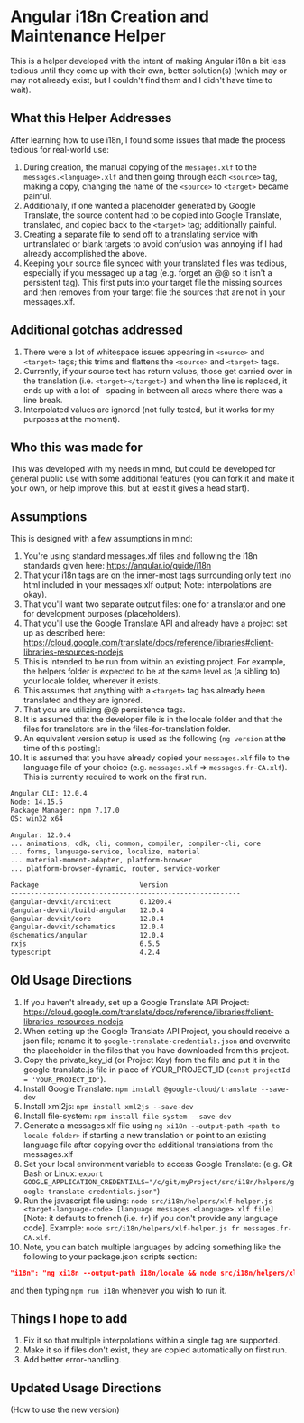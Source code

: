 # Angular i18n Creation and Maintenance Helper

This is a helper developed with the intent of making Angular i18n a bit less tedious until they come up with their own, better solution(s) (which may or may not already exist, but I couldn't find them and I didn't have time to wait).

## What this Helper Addresses

After learning how to use i18n, I found some issues that made the process tedious for real-world use:

01. During creation, the manual copying of the `messages.xlf` to the `messages.<language>.xlf` and then going through each `<source>` tag, making a copy, changing the name of the `<source>` to `<target>` became painful.
02. Additionally, if one wanted a placeholder generated by Google Translate, the source content had to be copied into Google Translate, translated, and copied back to the `<target>` tag; additionally painful.
03. Creating a separate file to send off to a translating service with untranslated or blank targets to avoid confusion was annoying if I had already accomplished the above.
04. Keeping your source file synced with your translated files was tedious, especially if you messaged up a tag (e.g. forget an @@ so it isn't a persistent tag).  This first puts into your target file the missing sources and then removes from your target file the sources that are not in your messages.xlf.

## Additional gotchas addressed

01. There were a lot of whitespace issues appearing in `<source>` and `<target>` tags; this trims and flattens the `<source>` and `<target>` tags.
02. Currently, if your source text has return values, those get carried over in the translation (i.e. `<target></target>`) and when
the line is replaced, it ends up with a lot of &nbsp; spacing in between all areas where there was a line break.
03. Interpolated values are ignored (not fully tested, but it works for my purposes at the moment).

## Who this was made for

This was developed with my needs in mind, but could be developed for general public use with some additional features (you can fork it and make it your own, or help improve this, but at least it gives a head start).

## Assumptions

This is designed with a few assumptions in mind:

01. You're using standard messages.xlf files and following the i18n standards given here: <https://angular.io/guide/i18n>
02. That your i18n tags are on the inner-most tags surrounding only text (no html included in your messages.xlf output; Note: interpolations are okay).
03. That you'll want two separate output files: one for a translator and one for development purposes (placeholders).
04. That you'll use the Google Translate API and already have a project set up as described here: <https://cloud.google.com/translate/docs/reference/libraries#client-libraries-resources-nodejs>
05. This is intended to be run from within an existing project.  For example, the helpers folder is expected to be at the same level as (a sibling to) your locale folder, wherever it exists.
06. This assumes that anything with a `<target>` tag has already been translated and they are ignored.
07. That you are utilizing @@ persistence tags.
08. It is assumed that the developer file is in the locale folder and that the files for translators are in the files-for-translation folder.
09. An equivalent version setup is used as the following (`ng version` at the time of this posting):
10. It is assumed that you have already copied your `messages.xlf` file to the language file of your choice (e.g. `messages.xlf` => `messages.fr-CA.xlf`).  This is currently required to work on the first run.

```sh
Angular CLI: 12.0.4
Node: 14.15.5
Package Manager: npm 7.17.0
OS: win32 x64

Angular: 12.0.4
... animations, cdk, cli, common, compiler, compiler-cli, core
... forms, language-service, localize, material
... material-moment-adapter, platform-browser
... platform-browser-dynamic, router, service-worker

Package                         Version
---------------------------------------------------------
@angular-devkit/architect       0.1200.4
@angular-devkit/build-angular   12.0.4
@angular-devkit/core            12.0.4
@angular-devkit/schematics      12.0.4
@schematics/angular             12.0.4
rxjs                            6.5.5
typescript                      4.2.4
```

## Old Usage Directions

01. If you haven't already, set up a Google Translate API Project: <https://cloud.google.com/translate/docs/reference/libraries#client-libraries-resources-nodejs>
02. When setting up the Google Translate API Project, you should receive a json file; rename it to `google-translate-credentials.json` and overwrite the placeholder in the files that you have downloaded from this project.
03. Copy the private_key_id (or Project Key) from the file and put it in the google-translate.js file in place of YOUR_PROJECT_ID (`const projectId = 'YOUR_PROJECT_ID'`).
04. Install Google Translate: `npm install @google-cloud/translate --save-dev`
05. Install xml2js: `npm install xml2js --save-dev`
06. Install file-system: `npm install file-system --save-dev`
07. Generate a messages.xlf file using `ng xi18n --output-path <path to locale folder>` if starting a new translation or point to an existing language file after copying over the additional translations from the messages.xlf
08. Set your local environment variable to access Google Translate: (e.g. Git Bash or Linux: `export GOOGLE_APPLICATION_CREDENTIALS="/c/git/myProject/src/i18n/helpers/google-translate-credentials.json"`)
09. Run the javascript file using: `node src/i18n/helpers/xlf-helper.js <target-language-code> [language messages.<language>.xlf file]` [Note: it defaults to french (i.e. `fr`) if you don't provide any language code]. Example: `node src/i18n/helpers/xlf-helper.js fr messages.fr-CA.xlf`.
10. Note, you can batch multiple languages by adding something like the following to your package.json scripts section:

```json
"i18n": "ng xi18n --output-path i18n/locale && node src/i18n/helpers/xlf-helper.js fr messages.fr-FR.xlf && node src/i18n/helpers/xlf-helper.js fr messages.fr-CA.xlf && node src/i18n/helpers/xlf-helper.js es messages.es-MX.xlf"
```

and then typing `npm run i18n` whenever you wish to run it.

## Things I hope to add

01. Fix it so that multiple interpolations within a single tag are supported.
02. Make it so if files don't exist, they are copied automatically on first run.
03. Add better error-handling.

## Updated Usage Directions

(How to use the new version)
